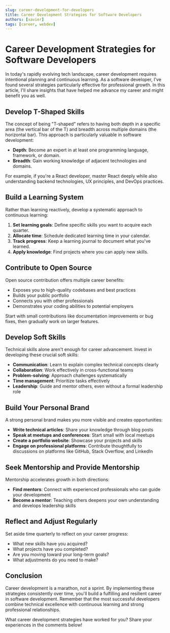 ```yaml
---
slug: career-development-for-developers
title: Career Development Strategies for Software Developers
authors: [xavier]
tags: [career, webdev]
---
```


# Career Development Strategies for Software Developers

In today's rapidly evolving tech landscape, career development requires intentional planning and continuous learning. As a software developer, I've found several strategies particularly effective for professional growth. In this article, I'll share insights that have helped me advance my career and might benefit you as well.

<!-- truncate -->

## Develop T-Shaped Skills

The concept of being "T-shaped" refers to having both depth in a specific area (the vertical bar of the T) and breadth across multiple domains (the horizontal bar). This approach is particularly valuable in software development:

- **Depth**: Become an expert in at least one programming language, framework, or domain.
- **Breadth**: Gain working knowledge of adjacent technologies and domains.

For example, if you're a React developer, master React deeply while also understanding backend technologies, UX principles, and DevOps practices.

## Build a Learning System

Rather than learning reactively, develop a systematic approach to continuous learning:

1. **Set learning goals**: Define specific skills you want to acquire each quarter.
2. **Allocate time**: Schedule dedicated learning time in your calendar.
3. **Track progress**: Keep a learning journal to document what you've learned.
4. **Apply knowledge**: Find projects where you can apply new skills.

## Contribute to Open Source

Open source contribution offers multiple career benefits:

- Exposes you to high-quality codebases and best practices
- Builds your public portfolio
- Connects you with other professionals
- Demonstrates your coding abilities to potential employers

Start with small contributions like documentation improvements or bug fixes, then gradually work on larger features.

## Develop Soft Skills

Technical skills alone aren't enough for career advancement. Invest in developing these crucial soft skills:

- **Communication**: Learn to explain complex technical concepts clearly
- **Collaboration**: Work effectively in cross-functional teams
- **Problem-solving**: Approach challenges systematically
- **Time management**: Prioritize tasks effectively
- **Leadership**: Guide and mentor others, even without a formal leadership role

## Build Your Personal Brand

A strong personal brand makes you more visible and creates opportunities:

- **Write technical articles**: Share your knowledge through blog posts
- **Speak at meetups and conferences**: Start small with local meetups
- **Create a portfolio website**: Showcase your projects and skills
- **Engage on professional platforms**: Contribute thoughtfully to discussions on platforms like GitHub, Stack Overflow, and LinkedIn

## Seek Mentorship and Provide Mentorship

Mentorship accelerates growth in both directions:

- **Find mentors**: Connect with experienced professionals who can guide your development
- **Become a mentor**: Teaching others deepens your own understanding and develops leadership skills

## Reflect and Adjust Regularly

Set aside time quarterly to reflect on your career progress:

- What new skills have you acquired?
- What projects have you completed?
- Are you moving toward your long-term goals?
- What adjustments do you need to make?

## Conclusion

Career development is a marathon, not a sprint. By implementing these strategies consistently over time, you'll build a fulfilling and resilient career in software development. Remember that the most successful developers combine technical excellence with continuous learning and strong professional relationships.

What career development strategies have worked for you? Share your experiences in the comments below!
